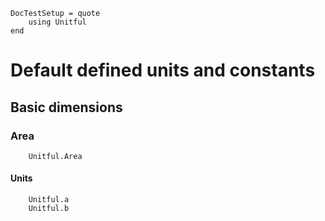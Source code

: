 ```@meta
DocTestSetup = quote
    using Unitful
end
```
# Default defined units and constants

## Basic dimensions

### Area
```@docs
    Unitful.Area
```

#### Units
```@docs
    Unitful.a
    Unitful.b
```


